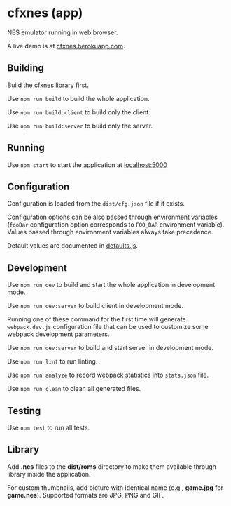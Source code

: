 # cfxnes (app)

NES emulator running in web browser.

A live demo is at [cfxnes.herokuapp.com](http://cfxnes.herokuapp.com).

## Building

Build the [cfxnes library](../lib) first.

Use `npm run build` to build the whole application.

Use `npm run build:client` to build only the client.

Use `npm run build:server` to build only the server.

## Running

Use `npm start` to start the application at [localhost:5000](http://localhost:5000)

## Configuration

Configuration is loaded from the `dist/cfg.json` file if it exists.

Configuration options can be also passed through environment variables (`fooBar` configuration option corresponds to `FOO_BAR` environment variable). Values passed through environment variables always take precedence.

Default values are documented in [defaults.js](src/server/config/defaults.js).

## Development

Use `npm run dev` to build and start the whole application in development mode.

Use `npm run dev:server` to build client in development mode.

Running one of these command for the first time will generate `webpack.dev.js` configuration file that can be used to customize some webpack development parameters.

Use `npm run dev:server` to build and start server in development mode.

Use `npm run lint` to run linting.

Use `npm run analyze` to record webpack statistics into `stats.json` file.

Use `npm run clean` to clean all generated files.

## Testing

Use `npm test` to run all tests.

## Library

Add **.nes** files to the **dist/roms** directory to make them available through library inside the application.

For custom thumbnails, add picture with identical name (e.g., **game.jpg** for **game.nes**). Supported formats are JPG, PNG and GIF.
